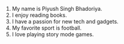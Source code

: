 1. My name is Piyush Singh Bhadoriya.  
2. I enjoy reading books.  
3. I have a passion for new tech and gadgets.  
4. My favorite sport is football.  
5. I love playing story mode games.
